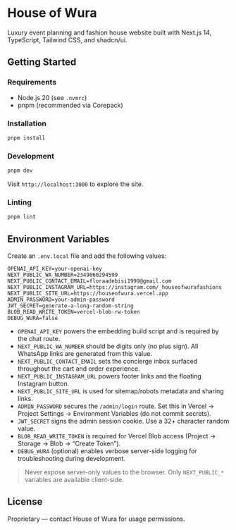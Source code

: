 # House of Wura

Luxury event planning and fashion house website built with Next.js 14, TypeScript, Tailwind CSS, and shadcn/ui.

## Getting Started

### Requirements

- Node.js 20 (see `.nvmrc`)
- pnpm (recommended via Corepack)

### Installation

```bash
pnpm install
```

### Development

```bash
pnpm dev
```

Visit `http://localhost:3000` to explore the site.

### Linting

```bash
pnpm lint
```

## Environment Variables

Create an `.env.local` file and add the following values:

```
OPENAI_API_KEY=your-openai-key
NEXT_PUBLIC_WA_NUMBER=2349060294599
NEXT_PUBLIC_CONTACT_EMAIL=floraadebisi1999@gmail.com
NEXT_PUBLIC_INSTAGRAM_URL=https://instagram.com/_houseofwurafashions
NEXT_PUBLIC_SITE_URL=https://houseofwura.vercel.app
ADMIN_PASSWORD=your-admin-password
JWT_SECRET=generate-a-long-random-string
BLOB_READ_WRITE_TOKEN=vercel-blob-rw-token
DEBUG_WURA=false
```

- `OPENAI_API_KEY` powers the embedding build script and is required by the chat route.
- `NEXT_PUBLIC_WA_NUMBER` should be digits only (no plus sign). All WhatsApp links are generated from this value.
- `NEXT_PUBLIC_CONTACT_EMAIL` sets the concierge inbox surfaced throughout the cart and order experience.
- `NEXT_PUBLIC_INSTAGRAM_URL` powers footer links and the floating Instagram button.
- `NEXT_PUBLIC_SITE_URL` is used for sitemap/robots metadata and sharing links.
- `ADMIN_PASSWORD` secures the `/admin/login` route. Set this in Vercel → Project Settings → Environment Variables (do not commit secrets).
- `JWT_SECRET` signs the admin session cookie. Use a 32+ character random value.
- `BLOB_READ_WRITE_TOKEN` is required for Vercel Blob access (Project → Storage → Blob → “Create Token”).
- `DEBUG_WURA` (optional) enables verbose server-side logging for troubleshooting during development.

> Never expose server-only values to the browser. Only `NEXT_PUBLIC_*` variables are available client-side.

## License

Proprietary — contact House of Wura for usage permissions.

